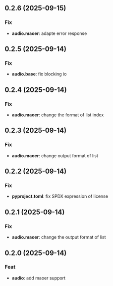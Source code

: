 ## 0.2.6 (2025-09-15)

### Fix

- **audio.maoer**: adapte error response

## 0.2.5 (2025-09-14)

### Fix

- **audio.base**: fix blocking io

## 0.2.4 (2025-09-14)

### Fix

- **audio.maoer**: change the format of list index

## 0.2.3 (2025-09-14)

### Fix

- **audio.maoer**: change output format of list

## 0.2.2 (2025-09-14)

### Fix

- **pyproject.toml**: fix SPDX expression of license

## 0.2.1 (2025-09-14)

### Fix

- **audio.maoer**: change the output format of list

## 0.2.0 (2025-09-14)

### Feat

- **audio**: add maoer support
